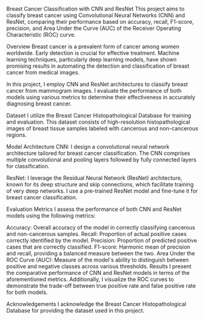 Breast Cancer Classification with CNN and ResNet
This project aims to classify breast cancer using Convolutional Neural Networks (CNN) and ResNet, comparing their performance based on accuracy, recall, F1-score, precision, and Area Under the Curve (AUC) of the Receiver Operating Characteristic (ROC) curve.

Overview
Breast cancer is a prevalent form of cancer among women worldwide. Early detection is crucial for effective treatment. Machine learning techniques, particularly deep learning models, have shown promising results in automating the detection and classification of breast cancer from medical images.

In this project, I employ CNN and ResNet architectures to classify breast cancer from mammogram images. I evaluate the performance of both models using various metrics to determine their effectiveness in accurately diagnosing breast cancer.

Dataset
I utilize the Breast Cancer Histopathological Database for training and evaluation. This dataset consists of high-resolution histopathological images of breast tissue samples labeled with cancerous and non-cancerous regions.

Model Architecture
CNN: I design a convolutional neural network architecture tailored for breast cancer classification. The CNN comprises multiple convolutional and pooling layers followed by fully connected layers for classification.

ResNet: I leverage the Residual Neural Network (ResNet) architecture, known for its deep structure and skip connections, which facilitate training of very deep networks. I use a pre-trained ResNet model and fine-tune it for breast cancer classification.

Evaluation Metrics
I assess the performance of both CNN and ResNet models using the following metrics:

Accuracy: Overall accuracy of the model in correctly classifying cancerous and non-cancerous samples.
Recall: Proportion of actual positive cases correctly identified by the model.
Precision: Proportion of predicted positive cases that are correctly classified.
F1-score: Harmonic mean of precision and recall, providing a balanced measure between the two.
Area Under the ROC Curve (AUC): Measure of the model's ability to distinguish between positive and negative classes across various thresholds.
Results
I present the comparative performance of CNN and ResNet models in terms of the aforementioned metrics. Additionally, I visualize the ROC curves to demonstrate the trade-off between true positive rate and false positive rate for both models.


Acknowledgements
I acknowledge the Breast Cancer Histopathological Database for providing the dataset used in this project.
